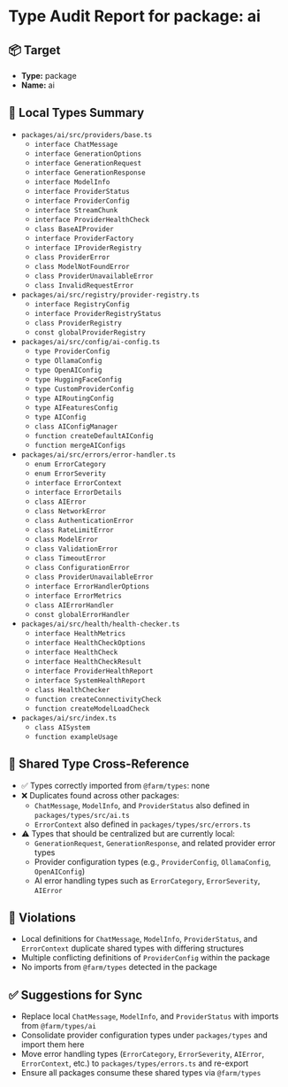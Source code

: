 # Type Audit Report for package: ai

## 📦 Target
- **Type:** package
- **Name:** ai

## 📁 Local Types Summary
- `packages/ai/src/providers/base.ts`
  - `interface ChatMessage`
  - `interface GenerationOptions`
  - `interface GenerationRequest`
  - `interface GenerationResponse`
  - `interface ModelInfo`
  - `interface ProviderStatus`
  - `interface ProviderConfig`
  - `interface StreamChunk`
  - `interface ProviderHealthCheck`
  - `class BaseAIProvider`
  - `interface ProviderFactory`
  - `interface IProviderRegistry`
  - `class ProviderError`
  - `class ModelNotFoundError`
  - `class ProviderUnavailableError`
  - `class InvalidRequestError`
- `packages/ai/src/registry/provider-registry.ts`
  - `interface RegistryConfig`
  - `interface ProviderRegistryStatus`
  - `class ProviderRegistry`
  - `const globalProviderRegistry`
- `packages/ai/src/config/ai-config.ts`
  - `type ProviderConfig`
  - `type OllamaConfig`
  - `type OpenAIConfig`
  - `type HuggingFaceConfig`
  - `type CustomProviderConfig`
  - `type AIRoutingConfig`
  - `type AIFeaturesConfig`
  - `type AIConfig`
  - `class AIConfigManager`
  - `function createDefaultAIConfig`
  - `function mergeAIConfigs`
- `packages/ai/src/errors/error-handler.ts`
  - `enum ErrorCategory`
  - `enum ErrorSeverity`
  - `interface ErrorContext`
  - `interface ErrorDetails`
  - `class AIError`
  - `class NetworkError`
  - `class AuthenticationError`
  - `class RateLimitError`
  - `class ModelError`
  - `class ValidationError`
  - `class TimeoutError`
  - `class ConfigurationError`
  - `class ProviderUnavailableError`
  - `interface ErrorHandlerOptions`
  - `interface ErrorMetrics`
  - `class AIErrorHandler`
  - `const globalErrorHandler`
- `packages/ai/src/health/health-checker.ts`
  - `interface HealthMetrics`
  - `interface HealthCheckOptions`
  - `interface HealthCheck`
  - `interface HealthCheckResult`
  - `interface ProviderHealthReport`
  - `interface SystemHealthReport`
  - `class HealthChecker`
  - `function createConnectivityCheck`
  - `function createModelLoadCheck`
- `packages/ai/src/index.ts`
  - `class AISystem`
  - `function exampleUsage`

## 🔁 Shared Type Cross-Reference
- ✅ Types correctly imported from `@farm/types`: none
- ❌ Duplicates found across other packages:
  - `ChatMessage`, `ModelInfo`, and `ProviderStatus` also defined in `packages/types/src/ai.ts`
  - `ErrorContext` also defined in `packages/types/src/errors.ts`
- ⚠️ Types that should be centralized but are currently local:
  - `GenerationRequest`, `GenerationResponse`, and related provider error types
  - Provider configuration types (e.g., `ProviderConfig`, `OllamaConfig`, `OpenAIConfig`)
  - AI error handling types such as `ErrorCategory`, `ErrorSeverity`, `AIError`

## 🚫 Violations
- Local definitions for `ChatMessage`, `ModelInfo`, `ProviderStatus`, and `ErrorContext` duplicate shared types with differing structures
- Multiple conflicting definitions of `ProviderConfig` within the package
- No imports from `@farm/types` detected in the package

## ✅ Suggestions for Sync
- Replace local `ChatMessage`, `ModelInfo`, and `ProviderStatus` with imports from `@farm/types/ai`
- Consolidate provider configuration types under `packages/types` and import them here
- Move error handling types (`ErrorCategory`, `ErrorSeverity`, `AIError`, `ErrorContext`, etc.) to `packages/types/errors.ts` and re-export
- Ensure all packages consume these shared types via `@farm/types`
